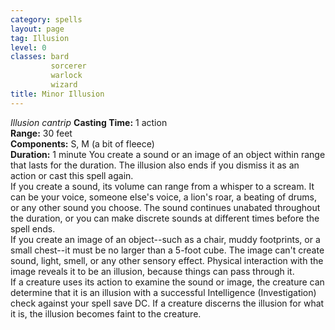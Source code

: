 ```yaml
---
category: spells
layout: page
tag: Illusion
level: 0
classes: bard
         sorcerer
         warlock
         wizard
title: Minor Illusion 
---
```

_Illusion cantrip_ 
**Casting Time:** 1 action    
**Range:** 30 feet    
**Components:** S, M (a bit of fleece)    
**Duration:** 1 minute 
You create a sound or an image of an object within range that lasts for the duration. The illusion also ends if you dismiss it as an action or cast this spell again.    
If you create a sound, its volume can range from a whisper to a scream. It can be your voice, someone else's voice, a lion's roar, a beating of drums, or any other sound you choose. The sound continues unabated throughout the duration, or you can make discrete sounds at different times before the spell ends.    
If you create an image of an object--such as a chair, muddy footprints, or a small chest--it must be no larger than a 5-foot cube. The image can't create sound, light, smell, or any other sensory effect. Physical interaction with the image reveals it to be an illusion, because things can pass through it.    
If a creature uses its action to examine the sound or image, the creature can determine that it is an illusion with a successful Intelligence (Investigation) check against your spell save DC. If a creature discerns the illusion for what it is, the illusion becomes faint to the creature. 
